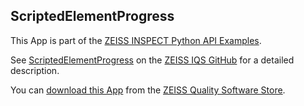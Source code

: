 ## ScriptedElementProgress

This App is part of the [ZEISS INSPECT Python API Examples](https://zeissiqs.github.io/zeiss-inspect-addon-api/2025/python_examples/index.html).

See [ScriptedElementProgress](https://zeissiqs.github.io/zeiss-inspect-addon-api/2025/python_examples/scripted_actuals/scripted_element_progress.html) on the [ZEISS IQS GitHub](https://zeissiqs.github.io/zeiss-inspect-addon-api/2025/index.html) for a detailed description.

You can [download this App](https://software-store.zeiss.com/products/apps/ScriptedElementProgress) from the [ZEISS Quality Software Store](https://software-store.zeiss.com).